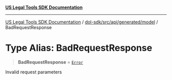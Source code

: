 [**US Legal Tools SDK Documentation**](../../../../../../README.md)

***

[US Legal Tools SDK Documentation](../../../../../../README.md) / [dol-sdk/src/api/generated/model](../README.md) / BadRequestResponse

# Type Alias: BadRequestResponse

> **BadRequestResponse** = [`Error`](../interfaces/Error.md)

Invalid request parameters
